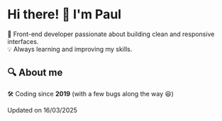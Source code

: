 <h1 align="left">Hi there! 👋 I'm Paul</h1>

<p align="left">
  🚀 Front-end developer passionate about building clean and responsive interfaces.<br>
  💡 Always learning and improving my skills.
</p>

## 🔍 About me

🛠️ Coding since **2019** (with a few bugs along the way 😆)

Updated on 16/03/2025